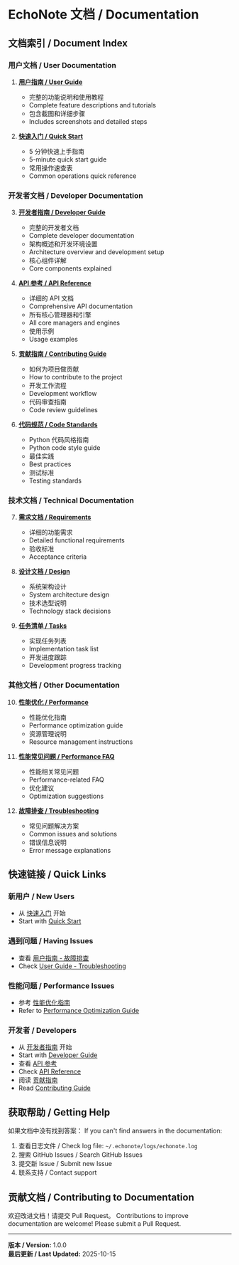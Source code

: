 # EchoNote 文档 / Documentation

## 文档索引 / Document Index

### 用户文档 / User Documentation

1. **[用户指南 / User Guide](USER_GUIDE.md)**

   - 完整的功能说明和使用教程
   - Complete feature descriptions and tutorials
   - 包含截图和详细步骤
   - Includes screenshots and detailed steps

2. **[快速入门 / Quick Start](QUICK_START.md)**
   - 5 分钟快速上手指南
   - 5-minute quick start guide
   - 常用操作速查表
   - Common operations quick reference

### 开发者文档 / Developer Documentation

3. **[开发者指南 / Developer Guide](DEVELOPER_GUIDE.md)**

   - 完整的开发者文档
   - Complete developer documentation
   - 架构概述和开发环境设置
   - Architecture overview and development setup
   - 核心组件详解
   - Core components explained

4. **[API 参考 / API Reference](API_REFERENCE.md)**

   - 详细的 API 文档
   - Comprehensive API documentation
   - 所有核心管理器和引擎
   - All core managers and engines
   - 使用示例
   - Usage examples

5. **[贡献指南 / Contributing Guide](CONTRIBUTING.md)**

   - 如何为项目做贡献
   - How to contribute to the project
   - 开发工作流程
   - Development workflow
   - 代码审查指南
   - Code review guidelines

6. **[代码规范 / Code Standards](CODE_STANDARDS.md)**
   - Python 代码风格指南
   - Python code style guide
   - 最佳实践
   - Best practices
   - 测试标准
   - Testing standards

### 技术文档 / Technical Documentation

7. **[需求文档 / Requirements](../.kiro/specs/echonote-core/requirements.md)**

   - 详细的功能需求
   - Detailed functional requirements
   - 验收标准
   - Acceptance criteria

8. **[设计文档 / Design](../.kiro/specs/echonote-core/design.md)**

   - 系统架构设计
   - System architecture design
   - 技术选型说明
   - Technology stack decisions

9. **[任务清单 / Tasks](../.kiro/specs/echonote-core/tasks.md)**
   - 实现任务列表
   - Implementation task list
   - 开发进度跟踪
   - Development progress tracking

### 其他文档 / Other Documentation

10. **[性能优化 / Performance](PERFORMANCE_OPTIMIZATION_USER_GUIDE.md)**

    - 性能优化指南
    - Performance optimization guide
    - 资源管理说明
    - Resource management instructions

11. **[性能常见问题 / Performance FAQ](PERFORMANCE_FAQ.md)**

    - 性能相关常见问题
    - Performance-related FAQ
    - 优化建议
    - Optimization suggestions

12. **[故障排查 / Troubleshooting](TROUBLESHOOTING.md)**
    - 常见问题解决方案
    - Common issues and solutions
    - 错误信息说明
    - Error message explanations

## 快速链接 / Quick Links

### 新用户 / New Users

- 从 [快速入门](QUICK_START.md) 开始
- Start with [Quick Start](QUICK_START.md)

### 遇到问题 / Having Issues

- 查看 [用户指南 - 故障排查](USER_GUIDE.md#故障排查)
- Check [User Guide - Troubleshooting](USER_GUIDE.md#troubleshooting)

### 性能问题 / Performance Issues

- 参考 [性能优化指南](PERFORMANCE_OPTIMIZATION_USER_GUIDE.md)
- Refer to [Performance Optimization Guide](PERFORMANCE_OPTIMIZATION_USER_GUIDE.md)

### 开发者 / Developers

- 从 [开发者指南](DEVELOPER_GUIDE.md) 开始
- Start with [Developer Guide](DEVELOPER_GUIDE.md)
- 查看 [API 参考](API_REFERENCE.md)
- Check [API Reference](API_REFERENCE.md)
- 阅读 [贡献指南](CONTRIBUTING.md)
- Read [Contributing Guide](CONTRIBUTING.md)

## 获取帮助 / Getting Help

如果文档中没有找到答案：
If you can't find answers in the documentation:

1. 查看日志文件 / Check log file: `~/.echonote/logs/echonote.log`
2. 搜索 GitHub Issues / Search GitHub Issues
3. 提交新 Issue / Submit new Issue
4. 联系支持 / Contact support

## 贡献文档 / Contributing to Documentation

欢迎改进文档！请提交 Pull Request。
Contributions to improve documentation are welcome! Please submit a Pull Request.

---

**版本 / Version:** 1.0.0  
**最后更新 / Last Updated:** 2025-10-15
